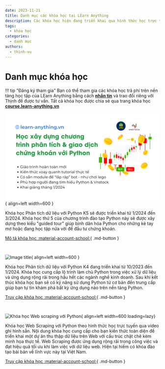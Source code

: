 ```yaml
---
date: 2023-11-21
title: Danh mục các khóa học tại LEarn Anything
description: Các khóa học hiện đang triển khai qua hình thức học trực tuyến bởi Learn Anything.
tags:
  - khóa học
categories:
  - danh mục
authors:
  - thinh-vu
---
```


# Danh mục khóa học

!!! tip "Đăng ký tham gia"
	Bạn có thể tham gia các khóa học trả phí trên nền tảng học tập của LEarn Anything bằng cách **[nhắn tin](https://www.messenger.com/t/mr.thinh.ueh)** và trao đổi riêng với Thịnh để được tư vấn. Tất cả khóa học được chia sẻ qua trang khóa học **[course.learn-anything.vn](http://course.learn-anything.vn/)**

<div class="result" markdown>

![Image title](../assets/images/python_course_5_build_your_own_trading_bot_from_scratch.png){ align=left width=600 }

Khóa học Phân tích dữ liệu với Python K5 sẽ được triển khai từ 1/2024 đến 3/2024. Khóa học thứ 5 của chương trình đào tạo Python này sẽ được xây dựng theo kiểu "guided tour" giúp bình dân hóa Python cho những kẻ tay mơ hoặc đang học tập nửa vời để đầu tư chứng khoán.

[Mô tả khóa học :material-account-school:](https://docs.vnstock.site/course/#khoa-hoc-ang-trien-khai){ .md-button }

</div>

<!-- Adding a break for separation -->
<br clear="all"/>
<div class="result" markdown>

![Image title](https://course.learn-anything.vn/wp-content/uploads/2023/10/phan-tich-du-lieu-voi-python-4.png){ align=left width=600 }

Khóa học Phân tích dữ liệu với Python K4 đang triển khai từ 10/2023 đến 1/2024. Khóa học cung cấp lộ trình làm chủ Python trong việc xử lý dữ liệu và ứng dụng rộng rãi trong hầu hết các ngành nghề kinh doanh. Sau khi kết thúc khóa học bạn sẽ có kỹ năng sử dụng Python từ cơ bản đến trung cấp giúp bạn tự tin khám phá bất kỳ ứng dụng nào trên nền tảng Python.

[Truy cập khóa học :material-account-school:](https://course.learn-anything.vn/course/phan-tich-du-lieu-voi-python-khoa-4/){ .md-button }

</div>

<!-- Adding a break for separation -->
<br clear="all"/>

<div class="result" markdown>

![Khóa học Web scraping với Python](https://course.learn-anything.vn/wp-content/uploads/2023/10/khoa-hoc-python-web-scraping.png){ align=left width=600 loading=lazy}

Khóa học Web Scraping với Python theo hình thức học trực tuyến qua video ghi hình sẵn. Nội dung khóa học cung cấp cho bạn kiến thức toàn diện để triển khai một dự án thu thập dữ liệu trên Web với cấu trúc chặt chẽ kèm minh họa thực tế. Web Scraping được ứng dụng rộng rãi trong công việc và đạt hiệu quả tối ưu khi làm việc với dữ liệu web. Hiện tại hiếm có khóa đào tạo bài bản về lĩnh vực này tại Việt Nam.

[Truy cập khóa học :material-account-school:](https://course.learn-anything.vn/course/python-web-scraping-thu-thap-du-lieu-web/){ .md-button }

</div>

